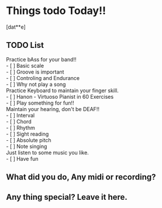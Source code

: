 # Things todo Today!!
[dat**e]

## TODO List
Practice bAss for your band!!  
	- [ ] Basic scale  
	- [ ]  Groove is important  
	- [ ] Controling and Endurance  
	- [ ] Why not play a song  
Practice Keyboard to maintain your finger skill.  
	- [ ] Hanon - Virtuoso Pianist in 60 Exercises  
	- [ ] Play something for fun!!  
Maintain your hearing, don't be DEAF!!  
	- [ ] Interval  
	- [ ] Chord  
	- [ ] Rhythm  
	- [ ] Sight reading  
	- [ ] Absolute pitch  
	- [ ] Note singing  
Just listen to some music you like.  
	- [ ] Have fun  

## What did you do, Any midi or recording?

## Any thing special? Leave it here.

